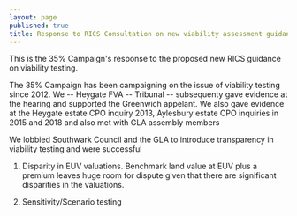 ```yaml
---
layout: page
published: true
title: Response to RICS Consultation on new viability assessment guidance
---
```

This is the 35% Campaign's response to the proposed new RICS guidance on viability testing.

The 35% Campaign has been campaigning on the issue of viability testing since 2012. We -- Heygate FVA -- Tribunal -- subsequenty gave evidence at the hearing and supported the Greenwich appelant. We also gave evidence at the Heygate estate CPO inquiry 2013, Aylesbury estate CPO inquiries in 2015 and 2018 and also met with GLA assembly members 

We lobbied Southwark Council and the GLA to introduce transparency in viability testing and were successful 


1. Disparity in EUV valuations. Benchmark land value at EUV plus a premium leaves huge room for dispute given that there are significant disparities in the valuations.

2. Sensitivity/Scenario testing
